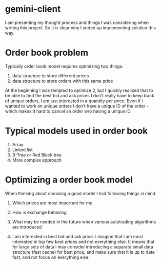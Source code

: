 # gemini-client
I am presenting my thought process and things I was considering when writing this project. So it is clear why I ended up implementing solution this way.


# Order book problem
Typically order book model requires optimizing two things:
1. data structure to store different prices
2. data structure to store orders with this same price

At the beginning I was tempted to optimize 2, but I quickly realized that to be able to find the best bid and ask prices I don't really have to keep track of unique orders, I am just interested in a quantity per price. Even if I wanted to work on unique orders I don't have a unique ID of the order - which makes it hard to cancel an order w/o having a unique ID. 

# Typical models used in order book
1. Array
2. Linked list
3. B-Tree or Red Black tree
4. More complex approach 


# Optimizing a order book model
When thinking about choosing a good model I had following things in mind:
1. Which prices are most important for me
2. How is exchange behaving
3. What may be needed in the future when various autotrading algorithms are introduced

1. I am interested in best bid and ask price. I imagine that I am most interested in top few best prices and not everything else. It means that for large sets of data I may consider introducing a separate small data structure (fast cache) for best price, and make sure that it is up to date fast, and not focus on everything else. 
